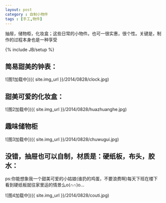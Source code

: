 ```yaml
---
layout: post
category : 自制小物件
tags : [手工,物件]
---
```


抽屉，储物柜，化妆盒；这些日常的小物件。也可一很实惠，很个性。关键是，制作的过程本身也是一种享受
 

<!--break-->
{% include JB/setup %}

## 简易甜美的钟表：

![图1加载中]({{ site.img_url }}/2014/0828/clock.jpg)

## 甜美可爱的化妆盒：

![图2加载中]({{ site.img_url }}/2014/0828/huazhuanghe.jpg)

## 趣味储物柜

![图3加载中]({{ site.img_url }}/2014/0828/chuwugui.jpg)

## 没错，抽屉也可以自制，材质是：硬纸板，布头，胶水：
ps:你能想象我一个甜美可爱的小姑娘(谁扔的鸡蛋，不要浪费啊)每天下班在楼下看到硬纸板就往家里运的情景么o(∩∩)o...

![图4加载中]({{ site.img_url }}/2014/0828/couti.jpg)
